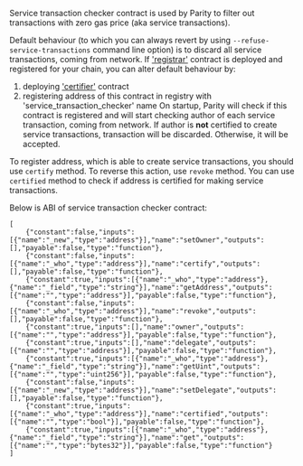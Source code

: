 Service transaction checker contract is used by Parity to filter out transactions with zero gas price (aka service transactions).

Default behaviour (to which you can always revert by using `--refuse-service-transactions` command line option) is to discard all service transactions, coming from network. If ['registrar'](https://github.com/paritytech/contracts/blob/master/Registry.sol) contract is deployed and registered for your chain, you can alter default behaviour by:
1) deploying ['certifier'](https://github.com/paritytech/contracts/blob/master/SimpleCertifier.sol) contract
2) registering address of this contract in registry with 'service_transaction_checker' name
On startup, Parity will check if this contract is registered and will start checking author of each service transaction, coming from network. If author is **not** certified to create service transactions, transaction will be discarded. Otherwise, it will be accepted.

To register address, which is able to create service transactions, you should use `certify` method. To reverse this action, use `revoke` method. You can use `certified` method to check if address is certified for making service transactions.

Below is ABI of service transaction checker contract:
```
[
	{"constant":false,"inputs":[{"name":"_new","type":"address"}],"name":"setOwner","outputs":[],"payable":false,"type":"function"},
	{"constant":false,"inputs":[{"name":"_who","type":"address"}],"name":"certify","outputs":[],"payable":false,"type":"function"},
	{"constant":true,"inputs":[{"name":"_who","type":"address"},{"name":"_field","type":"string"}],"name":"getAddress","outputs":[{"name":"","type":"address"}],"payable":false,"type":"function"},
	{"constant":false,"inputs":[{"name":"_who","type":"address"}],"name":"revoke","outputs":[],"payable":false,"type":"function"},
	{"constant":true,"inputs":[],"name":"owner","outputs":[{"name":"","type":"address"}],"payable":false,"type":"function"},
	{"constant":true,"inputs":[],"name":"delegate","outputs":[{"name":"","type":"address"}],"payable":false,"type":"function"},
	{"constant":true,"inputs":[{"name":"_who","type":"address"},{"name":"_field","type":"string"}],"name":"getUint","outputs":[{"name":"","type":"uint256"}],"payable":false,"type":"function"},
	{"constant":false,"inputs":[{"name":"_new","type":"address"}],"name":"setDelegate","outputs":[],"payable":false,"type":"function"},
	{"constant":true,"inputs":[{"name":"_who","type":"address"}],"name":"certified","outputs":[{"name":"","type":"bool"}],"payable":false,"type":"function"},
	{"constant":true,"inputs":[{"name":"_who","type":"address"},{"name":"_field","type":"string"}],"name":"get","outputs":[{"name":"","type":"bytes32"}],"payable":false,"type":"function"}
]
```
